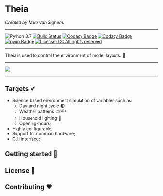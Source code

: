 # Theia

*Created by Mike van Sighem.*

---

![Python 3.7](https://img.shields.io/badge/python-3.7-blue.svg)
[![Build Status](https://travis-ci.com/mikevansighem/water_surveillance.svg?token=expPr9ipn9AfaDLQnG2e&branch=master)](https://travis-ci.com/mikevansighem/water_surveillance)
[![Codacy Badge](https://api.codacy.com/project/badge/Coverage/99282074ebca44898244ccb56ddbd238)](https://www.codacy.com?utm_source=github.com&utm_medium=referral&utm_content=mikevansighem/classification_algorithms&utm_campaign=Badge_Coverage)
[![Codacy Badge](https://api.codacy.com/project/badge/Grade/99282074ebca44898244ccb56ddbd238)](https://www.codacy.com?utm_source=github.com&amp;utm_medium=referral&amp;utm_content=mikevansighem/classification_algorithms&amp;utm_campaign=Badge_Grade)
[![pyup Badge](https://pyup.io/repos/github/mikevansighem/water_surveillance/shield.svg?token=d87edf2b-296c-4c5b-bfa4-986624955fce&t=1537088603248)](https://pyup.io/account/repos/github/mikevansighem/water_surveillance/)
[![License: CC All rights reserved](https://img.shields.io/badge/license-all%20rights%20reserved-lightgrey.svg)](https://github.com/mikevansighem/water_surveillance/blob/master/LICENSE.md)

---

Theia is used to control the environment of model layouts. 🌄

---

![](docs/images/header.png)

---

## Targets ✔
- Science based environment simulation of variables such as:
    - Day and night cycle 🌓
    - Weather patterns ⛅️☔⚡️
    - Household lighting 🏡
    - Opening-hours;
- Highly configurable;
- Support for common hardware;
- GUI interface;


## Getting started 🤔



## License 📃


## Contributing ❤

